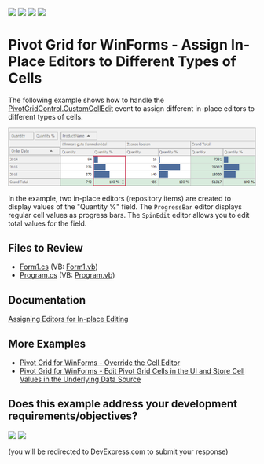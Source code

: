 <!-- default badges list -->
![](https://img.shields.io/endpoint?url=https://codecentral.devexpress.com/api/v1/VersionRange/128581578/24.2.1%2B)
[![](https://img.shields.io/badge/Open_in_DevExpress_Support_Center-FF7200?style=flat-square&logo=DevExpress&logoColor=white)](https://supportcenter.devexpress.com/ticket/details/T153888)
[![](https://img.shields.io/badge/📖_How_to_use_DevExpress_Examples-e9f6fc?style=flat-square)](https://docs.devexpress.com/GeneralInformation/403183)
[![](https://img.shields.io/badge/💬_Leave_Feedback-feecdd?style=flat-square)](#does-this-example-address-your-development-requirementsobjectives)
<!-- default badges end -->
<!-- default file list -->

# Pivot Grid for WinForms - Assign In-Place Editors to Different Types of Cells

The following example shows how to handle the [PivotGridControl.CustomCellEdit](https://docs.devexpress.com/WindowsForms/DevExpress.XtraPivotGrid.PivotGridControl.CustomCellEdit) event to assign different in-place editors to different types of cells.

![Pivot Grid](images/pivotgrid.png)

In the example, two in-place editors (repository items) are created to display values of the "Quantity %" field. The `ProgressBar` editor displays regular cell values as progress bars. The `SpinEdit` editor allows you to edit total values for the field.

## Files to Review

* [Form1.cs](./CS/PivotGridControl_CustomCellEdit/Form1.cs) (VB: [Form1.vb](./VB/PivotGridControl_CustomCellEdit/Form1.vb))
* [Program.cs](./CS/PivotGridControl_CustomCellEdit/Program.cs) (VB: [Program.vb](./VB/PivotGridControl_CustomCellEdit/Program.vb))

## Documentation

[Assigning Editors for In-place Editing](https://docs.devexpress.com/WindowsForms/5896/controls-and-libraries/pivot-grid/data-shaping/editing/assigning-editors-for-in-place-editing)

## More Examples

- [Pivot Grid for WinForms - Override the Cell Editor](https://github.com/DevExpress-Examples/how-to-override-the-cell-editor-used-for-the-in-place-editing-t515806)
- [Pivot Grid for WinForms - Edit Pivot Grid Cells in the UI and Store Cell Values in the Underlying Data Source](https://github.com/DevExpress-Examples/winforms-pivotgrid-how-to-edit-and-save-cell-values)



<!-- feedback -->
## Does this example address your development requirements/objectives?

[<img src="https://www.devexpress.com/support/examples/i/yes-button.svg"/>](https://www.devexpress.com/support/examples/survey.xml?utm_source=github&utm_campaign=winforms-pivotgrid-assign-in-place-editors-to-different-types-of-cells&~~~was_helpful=yes) [<img src="https://www.devexpress.com/support/examples/i/no-button.svg"/>](https://www.devexpress.com/support/examples/survey.xml?utm_source=github&utm_campaign=winforms-pivotgrid-assign-in-place-editors-to-different-types-of-cells&~~~was_helpful=no)

(you will be redirected to DevExpress.com to submit your response)
<!-- feedback end -->
